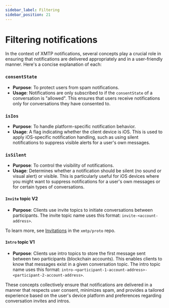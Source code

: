 ```yaml
---
sidebar_label: Filtering
sidebar_position: 21
---
```


# Filtering notifications

In the context of XMTP notifications, several concepts play a crucial role in ensuring that notifications are delivered appropriately and in a user-friendly manner. Here's a concise explanation of each:

### `consentState`

- **Purpose**: To protect users from spam notifications.
- **Usage**: Notifications are only subscribed to if the `consentState` of a conversation is "allowed". This ensures that users receive notifications only for conversations they have consented to.

### `isIos`

- **Purpose**: To handle platform-specific notification behavior.
- **Usage**: A flag indicating whether the client device is iOS. This is used to apply iOS-specific notification handling, such as using silent notifications to suppress visible alerts for a user's own messages.

### `isSilent`

- **Purpose**: To control the visibility of notifications.
- **Usage**: Determines whether a notification should be silent (no sound or visual alert) or visible. This is particularly useful for iOS devices where you might want to suppress notifications for a user's own messages or for certain types of conversations.

#### `Invite` topic V2

- **Purpose**: Clients use invite topics to initiate conversations between participants. The invite topic name uses this format: `invite-<account-address>`.

To learn more, see [Invitations](https://github.com/xmtp/proto/blob/main/PROTOCOL.md#invitations) in the `xmtp/proto` repo.

#### `Intro` topic V1

- **Purpose**: Clients use intro topics to store the first message sent between two participants (blockchain accounts). This enables clients to know that messages exist in a given conversation topic. The intro topic name uses this format: `intro-<participant-1-account-address>-<participant-2-account-address>`.

These concepts collectively ensure that notifications are delivered in a manner that respects user consent, minimizes spam, and provides a tailored experience based on the user's device platform and preferences regarding conversation invites and intros.
